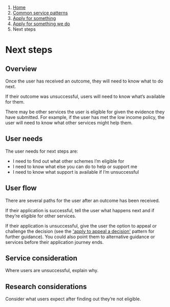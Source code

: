 1.  [Home](/docs/core/contents)
2.	[Common service patterns](/docs/core/common-service-patterns/overview)
3.  [Apply for something](/docs/core/common-service-patterns/service-patterns/apply-for-something/overview)
4.  [Apply for something we do](/docs/core/common-service-patterns/service-patterns/apply-for-something/apply-for-something-we-do/overview)
5.  Next steps

# Next steps

## Overview

Once the user has received an outcome, they will need to know what to do next.

If their outcome was unsuccessful, users will need to know what’s available for them.

There may be other services the user is eligible for given the evidence they have submitted. For example, if the user has met the low income policy, the user will need to know what other services might help them. 

## User needs

The user needs for next steps are:

* I need to find out what other schemes I’m eligible for 
* I need to know what else you can do to help or support me
* I need to know what support is available if I’m unsuccessful

## User flow 

There are several paths for the user after an outcome has been received.

If their application is successful, tell the user what happens next and if they’re eligible for other services. 

If their application is unsuccessful, give the user the option to appeal or challenge the decision (see the ['apply to appeal a decision'](/docs/core/common-service-patterns/service-patterns/apply-for-something/apply-to-appeal-a-decision/overview) pattern for further guidance). You could also point them to alternative guidance or services before their application journey ends. 

## Service consideration

Where users are unsuccessful, explain why.

## Research considerations 

Consider what users expect after finding out they’re not eligible.
